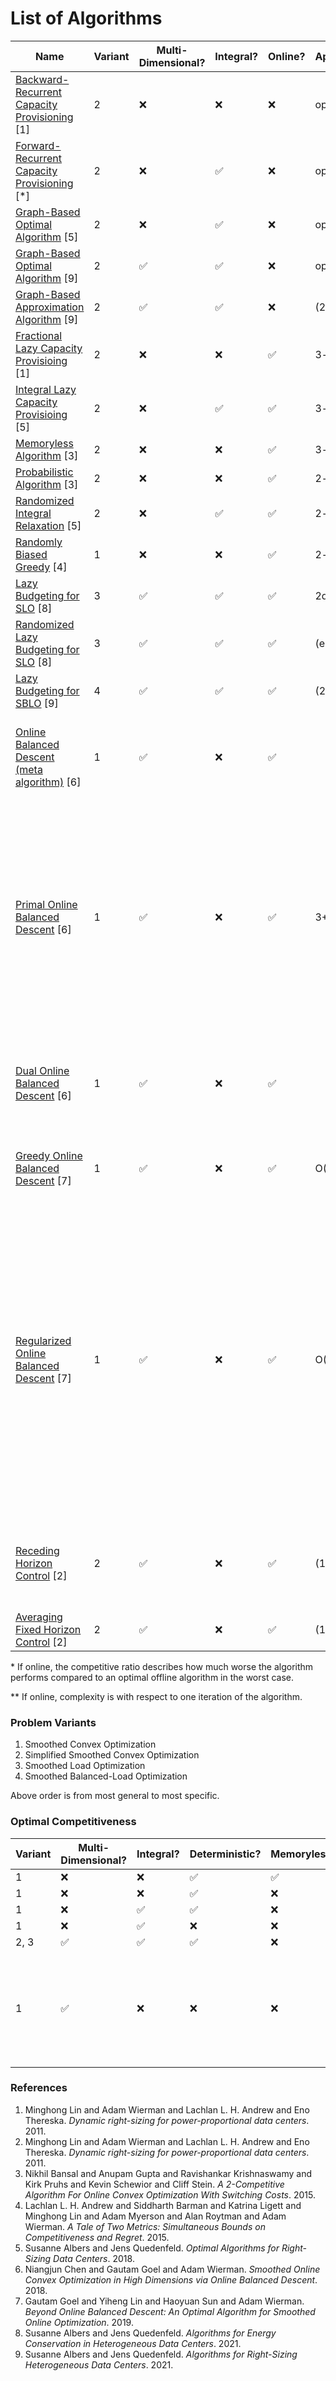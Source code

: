 # List of Algorithms

| Name                                                                                                           | Variant | Multi-Dimensional? | Integral? | Online? | Approximation/Competitiveness* | Complexity** | Notes |
| -------------------------------------------------------------------------------------------------------------- | ------- | ------------------ | --------- | ------- | ------------------------------ | ------------ | ----- |
| [Backward-Recurrent Capacity Provisioning](offline/uni_dimensional/capacity_provisioning.rs) [1]               | 2       | ❌                 | ❌        | ❌      | optimal                        |              |
| [Forward-Recurrent Capacity Provisioning](offline/uni_dimensional/capacity_provisioning.rs) [*]                | 2       | ❌                 | ✅        | ❌      | optimal                        |              |
| [Graph-Based Optimal Algorithm](offline/uni_dimensional/optimal_graph_search.rs) [5]                           | 2       | ❌                 | ✅        | ❌      | optimal                        | O(T log m)   |
| [Graph-Based Optimal Algorithm](offline/multi_dimensional/optimal_graph_search.rs) [9]                         | 2       | ✅                 | ✅        | ❌      | optimal                        |              |
| [Graph-Based Approximation Algorithm](offline/multi_dimensional/approx_graph_search.rs) [9]                    | 2       | ✅                 | ✅        | ❌      | (2𝛾 - 1)-approximation         |              | 𝛾 > 0 |
| [Fractional Lazy Capacity Provisioing](online/uni_dimensional/lazy_capacity_provisioing/fractional.rs) [1]     | 2       | ❌                 | ❌        | ✅      | 3-competitive                  |              |
| [Integral Lazy Capacity Provisioing](online/uni_dimensional/lazy_capacity_provisioing/integral.rs) [5]         | 2       | ❌                 | ✅        | ✅      | 3-competitive                  |              |
| [Memoryless Algorithm](online/uni_dimensional/memoryless.rs) [3]                                               | 2       | ❌                 | ❌        | ✅      | 3-competitive                  |              |
| [Probabilistic Algorithm](online/uni_dimensional/probabilistic.rs) [3]                                         | 2       | ❌                 | ❌        | ✅      | 2-competitive                  |              |
| [Randomized Integral Relaxation](online/uni_dimensional/randomized.rs) [5]                                     | 2       | ❌                 | ✅        | ✅      | 2-competitive                  |              |
| [Randomly Biased Greedy](online/uni_dimensional/randomly_biased_greedy.rs) [4]                                 | 1       | ❌                 | ❌        | ✅      | 2-competitive                  |              |
| [Lazy Budgeting for SLO](online/multi_dimensional/lazy_budgeting/smoothed_load_optimization.rs) [8]            | 3       | ✅                 | ✅        | ✅      | 2d-competitive                 |              |
| [Randomized Lazy Budgeting for SLO](online/multi_dimensional/lazy_budgeting/smoothed_load_optimization.rs) [8] | 3       | ✅                 | ✅        | ✅      | (e / (e - 1))d-competitive     |              |
| [Lazy Budgeting for SBLO](online/multi_dimensional/lazy_budgeting/smoothed_balanced_load_optimization.rs) [9]  | 4       | ✅                 | ✅        | ✅      | (2d + 1 + ε)-competitive       |              | ε > 0 |
| [Online Balanced Descent (meta algorithm)](online/multi_dimensional/online_balanced_descent/meta.rs) [6]       | 1       | ✅                 | ❌        | ✅      |                                |              | Ω(m^{-2/3})-competitive for m-strongly convex hitting costs and l2-squared switching costs |
| [Primal Online Balanced Descent](online/multi_dimensional/online_balanced_descent/primal.rs) [6]               | 1       | ✅                 | ❌        | ✅      | 3+O(1/𝛼)-competitive           |              | given competitiveness is for the l2-norm and locally 𝛼-polyhedral hitting costs, O(sqrt(d))-competitive for the l1-norm; mirror map must be m-strongly convex and M-Lipschitz smooth in the switching cost norm
| [Dual Online Balanced Descent](online/multi_dimensional/online_balanced_descent/dual.rs) [6]                   | 1       | ✅                 | ❌        | ✅      |                                |              | mirror map must be m-strongly convex and M-Lipschitz smooth in the switching cost norm |
| [Greedy Online Balanced Descent](online/multi_dimensional/online_balanced_descent/greedy.rs) [7]               | 1       | ✅                 | ❌        | ✅      | O(1/sqrt(m))-competitive       |              | for m-quasiconvex hitting costs and l2-squared switching costs |
| [Regularized Online Balanced Descent](online/multi_dimensional/online_balanced_descent/regularized.rs) [7]     | 1       | ✅                 | ❌        | ✅      | O(1/sqrt(m))-competitive       |              | for m-strongly convex and differentiable hitting costs and switching costs modeled as the Bregman divergence where the potential function is 𝛼-strongly convex, 𝛽-strongly smooth, differentiable, and its Fenchel Conjugate is differentiable; Ω(1/m)-competitive for m-quasiconvex hitting costs and l2-squared switching costs |
| [Receding Horizon Control](online/multi_dimensional/horizon_control.rs) [2]                                    | 2       | ✅                 | ❌        | ✅      | (1 + Ω(𝛽/e_0))-competitive     |              | where `e_0` is the idle cost; when uni-dimensional the competitive ratio is 1 + O(1/w) |
| [Averaging Fixed Horizon Control](online/multi_dimensional/horizon_control.rs) [2]                             | 2       | ✅                 | ❌        | ✅      | (1 + O(1/w))-competitive       |              |

\* If online, the competitive ratio describes how much worse the algorithm performs compared to an optimal offline algorithm in the worst case.

\*\* If online, complexity is with respect to one iteration of the algorithm.

### Problem Variants

1. Smoothed Convex Optimization
2. Simplified Smoothed Convex Optimization
3. Smoothed Load Optimization
4. Smoothed Balanced-Load Optimization

Above order is from most general to most specific.

### Optimal Competitiveness

| Variant | Multi-Dimensional? | Integral? | Deterministic? | Memoryless? | Optimal Competitiveness              | Notes |
| ------- | ------------------ | --------- | -------------- | ----------- | ------------------------------------ | ----- |
| 1       | ❌                 | ❌        | ✅             | ✅          | 3-competitive                        |
| 1       | ❌                 | ❌        | ✅             | ❌          | 2-competitive                        |
| 1       | ❌                 | ✅        | ✅             | ❌          | 3-competitive                        |
| 1       | ❌                 | ✅        | ❌             | ❌          | 2-competitive                        |
| 2, 3    | ✅                 | ✅        | ✅             | ❌          | 2d-competitive                       |
| 1       | ✅                 | ❌        | ❌             | ❌          | O(1/sqrt(m))-competitive as m to 0^+ | for m-strongly convex hitting costs and l2-squared switching costs |

### References

1. Minghong Lin and Adam Wierman and Lachlan L. H. Andrew and Eno Thereska. _Dynamic right-sizing for power-proportional data centers_. 2011.
2. Minghong Lin and Adam Wierman and Lachlan L. H. Andrew and Eno Thereska. _Dynamic right-sizing for power-proportional data centers_. 2011.
3. Nikhil Bansal and Anupam Gupta and Ravishankar Krishnaswamy and Kirk Pruhs and Kevin Schewior and Cliff Stein. _A 2-Competitive Algorithm For Online Convex Optimization With Switching Costs_. 2015.
4. Lachlan L. H. Andrew and Siddharth Barman and Katrina Ligett and Minghong Lin and Adam Myerson and Alan Roytman and Adam Wierman. _A Tale of Two Metrics: Simultaneous Bounds on Competitiveness and Regret_. 2015.
5. Susanne Albers and Jens Quedenfeld. _Optimal Algorithms for Right-Sizing Data Centers_. 2018.
6. Niangjun Chen and Gautam Goel and Adam Wierman. _Smoothed Online Convex Optimization in High Dimensions via Online Balanced Descent_. 2018.
7. Gautam Goel and Yiheng Lin and Haoyuan Sun and Adam Wierman. _Beyond Online Balanced Descent: An Optimal Algorithm for Smoothed Online Optimization_. 2019.
8. Susanne Albers and Jens Quedenfeld. _Algorithms for Energy Conservation in Heterogeneous Data Centers_. 2021.
9. Susanne Albers and Jens Quedenfeld. _Algorithms for Right-Sizing Heterogeneous Data Centers_. 2021.

